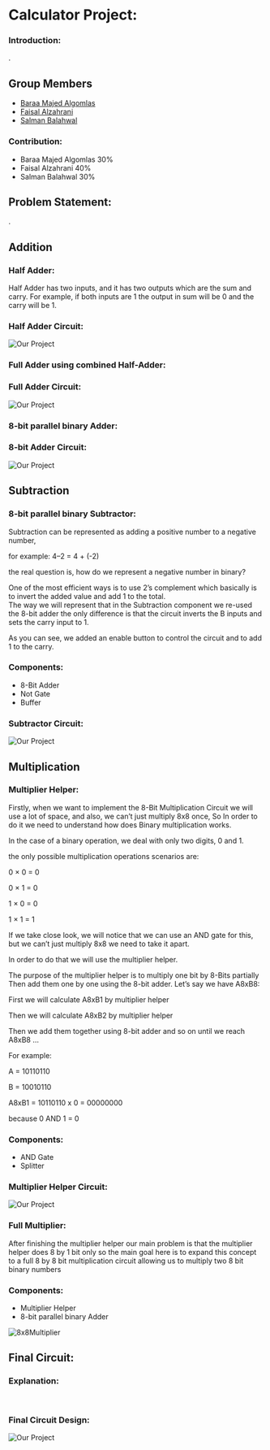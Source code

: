# Calculator Project:

### Introduction:
.
## Group Members

- [Baraa Majed Algomlas](https://github.com/Techiewicky)
- [Faisal Alzahrani](https://github.com/fsalzhrane)
- [Salman Balahwal](https://github.com/SalmanBalahwal)


### Contribution:
- Baraa Majed Algomlas 30%
- Faisal Alzahrani 40%
- Salman Balahwal 30%


## Problem Statement:



.

## Addition

### Half Adder:
Half Adder has two inputs, and it has two outputs which are the sum and carry. For example, if both inputs are 1 the output in sum will be 0 and the carry will be 1.

### Half Adder Circuit:

![Our Project](Images/Half%20Adder.png)

### Full Adder using combined Half-Adder:


### Full Adder Circuit:

![Our Project](Images/Full%20Adder.png)

### 8-bit parallel binary Adder:



### 8-bit Adder Circuit:

![Our Project](Images/8-Bit%20Adder.png)

## Subtraction
### 8-bit parallel binary Subtractor:


Subtraction can be represented as adding a positive number to a negative number,

for example: 4–2 = 4 + (-2) 

the real question is, how do we represent a negative number in binary?

One of the most efficient ways is to use 2’s complement which basically is to invert the added value and add 1 to the total.  
The way we will represent that in the Subtraction component we re-used the 8-bit adder the only difference is that the circuit inverts the B inputs and sets the carry input to 1.

As you can see, we added an enable button to control the circuit and to add 1 to the carry.

### Components: 
- 8-Bit Adder
- Not Gate
- Buffer

### Subtractor Circuit:

![Our Project](Images/Subtractor.png)

## Multiplication
### Multiplier Helper:

Firstly, when we want to implement the 8-Bit Multiplication Circuit we will use a lot of space, and also, we can’t just multiply 8x8 once, So In order to do it we need to understand how does Binary multiplication works.

In the case of a binary operation, we deal with only two digits, 0 and 1.

the only possible multiplication operations scenarios are:

0 × 0 = 0

0 × 1 = 0

1 × 0 = 0

1 × 1 = 1

If we take close look, we will notice that we can use an AND gate for this, 
but we can’t just multiply 8x8 we need to take it apart.

In order to do that we will use the multiplier helper.

The purpose of the multiplier helper is to multiply one bit by 8-Bits partially Then add them one by one using the 8-bit adder.
Let’s say we have A8xB8:

First we will calculate A8xB1 by multiplier helper

Then we will calculate A8xB2 by multiplier helper 

Then we add them together using 8-bit adder and so on until we reach A8xB8 … 

For example: 

A = 10110110

B = 10010110

A8xB1 = 10110110 x 0 = 00000000

because 0 AND 1 = 0

### Components: 
- AND Gate
- Splitter
### Multiplier Helper Circuit:

![Our Project](Images/Multiplier%20helper.png)

### Full Multiplier:

After finishing the multiplier helper our main problem is that the multiplier helper does 8 by 1 bit only so the main goal here is to expand this concept to a full 8
by 8 bit multiplication circuit allowing us to multiply two 8 bit binary numbers


### Components:
- Multiplier Helper
- 8-bit parallel binary Adder


![8x8Multiplier](Images/Full%20Multiplier.png)

## Final Circuit:
### Explanation:

<br>

### Final Circuit Design:

![Our Project](Images/Full%20project.png)
